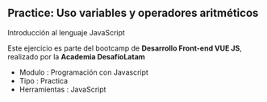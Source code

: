 ## Practice: Uso variables y operadores aritméticos
Introducción al lenguaje JavaScript

Este ejercicio es parte del bootcamp de **Desarrollo Front-end VUE JS**, realizado por la **Academia DesafíoLatam**

- Modulo : Programación con Javascript
- Tipo 	: Practica
- Herramientas : JavaScript

